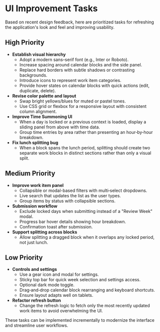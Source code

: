# UI Improvement Tasks

Based on recent design feedback, here are prioritized tasks for refreshing the application's look and feel and improving usability.

## High Priority
- **Establish visual hierarchy**
  - Adopt a modern sans–serif font (e.g., Inter or Roboto).
  - Increase spacing around calendar blocks and the side panel.
  - Replace hard borders with subtle shadows or contrasting backgrounds.
  - Introduce icons to represent work item categories.
  - Provide hover states on calendar blocks with quick actions (edit, duplicate, delete).
- **Revise color palette and layout**
  - Swap bright yellows/blues for muted or pastel tones.
  - Use CSS grid or flexbox for a responsive layout with consistent column alignment.
- **Improve Time Summoning UI**
  - When a day is locked or a previous context is loaded, display a sliding panel from above with time data.
  - Group time entries by area rather than presenting an hour‑by‑hour breakdown.
- **Fix lunch splitting bug**
  - When a block spans the lunch period, splitting should create two separate work blocks in distinct sections rather than only a visual split.

## Medium Priority
- **Improve work item panel**
  - Collapsible or modal-based filters with multi‑select dropdowns.
  - Live search that updates the list as the user types.
  - Group items by status with collapsible sections.
- **Submission workflow**
  - Exclude locked days when submitting instead of a "Review Week" modal.
  - Progress bar hover details showing hour breakdown.
  - Confirmation toast after submission.
- **Support splitting across blocks**
  - Allow splitting a dragged block when it overlaps any locked period, not just lunch.

## Low Priority
- **Controls and settings**
  - Use a gear icon and modal for settings.
  - Sticky top bar for quick week selection and settings access.
  - Optional dark mode toggle.
  - Drag‑and‑drop calendar block rearranging and keyboard shortcuts.
  - Ensure layout adapts well on tablets.
- **Refactor refresh button**
  - Change the refresh logic to fetch only the most recently updated work items to avoid overwhelming the UI.

These tasks can be implemented incrementally to modernize the interface and streamline user workflows.
